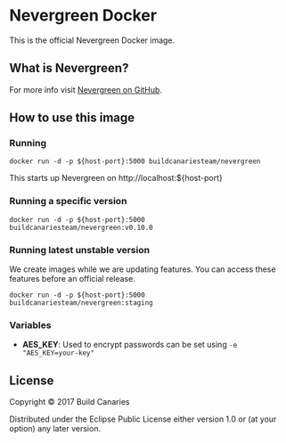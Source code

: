 # Nevergreen Docker

This is the official Nevergreen Docker image.

## What is Nevergreen?

For more info visit [Nevergreen on GitHub](https://github.com/build-canaries/nevergreen).

## How to use this image

### Running

    docker run -d -p ${host-port}:5000 buildcanariesteam/nevergreen 

This starts up Nevergreen on http://localhost:${host-port}

### Running a specific version

    docker run -d -p ${host-port}:5000 buildcanariesteam/nevergreen:v0.10.0

### Running latest unstable version

We create images while we are updating features. You can access these features before an official release.

    docker run -d -p ${host-port}:5000 buildcanariesteam/nevergreen:staging

### Variables

- **AES_KEY**: Used to encrypt passwords can be set using `-e "AES_KEY=your-key"`

## License

Copyright © 2017 Build Canaries

Distributed under the Eclipse Public License either version 1.0 or (at your option) any later version.
